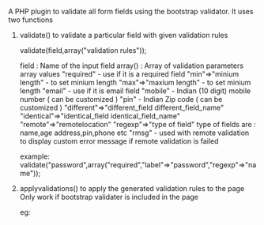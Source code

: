 A PHP plugin to validate all form fields using the bootstrap validator.
It uses two functions

1. validate() to validate a particular field with given validation rules

    validate(field,array("validation rules"));

    field   : Name of the input field
    array() : Array of validation parameters 
        array values
                "required" - use if it is a required field
                "min"=>"minium length" - to set minium length
                "max"=>"maxium length" - to set minium length
                "email" - use if it is email field
                "mobile" - Indian (10 digit) mobile number ( can be customized )
                "pin" - Indian Zip code ( can be customized )
                "different"=>"different_field different_field_name"
                "identical"=>"identical_field identical_field_name"
                "remote"=>"remotelocation"
                "regexp"=>"type of field"
                        type of fields are : name,age address,pin,phone etc
                        "rmsg" - used with remote validation to display custom error message if remote validation is failed 

    example: validate("password",array("required","label"=>"password","regexp"=>"name"));

2. applyvalidations() to apply the generated validation rules to the page 
    Only work if bootstrap validater is included in the page
    
    eg:
        <script>
            <?php $obj->applyvalidations("form_id");?>
        </script>
